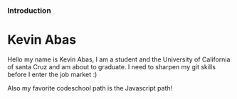 ### Introduction

# Kevin Abas

Hello my name is Kevin Abas, I am a student and the University of California of santa Cruz and am about to graduate. I need to sharpen my git skills before I enter the job market :)

Also my favorite codeschool path is the Javascript path!
